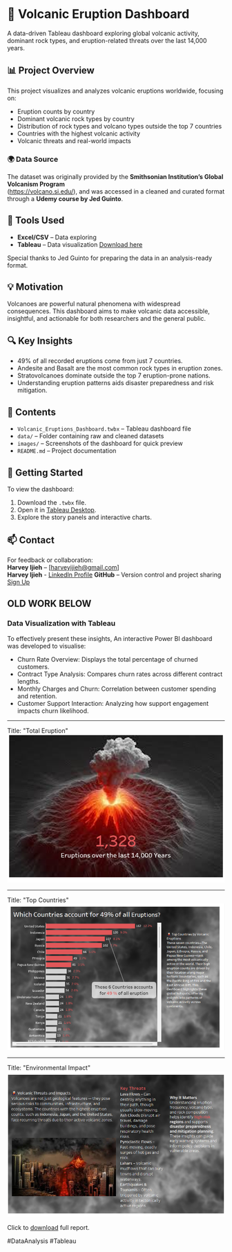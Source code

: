 # 🌋 Volcanic Eruption Dashboard

A data-driven Tableau dashboard exploring global volcanic activity, dominant rock types, and eruption-related threats over the last 14,000 years.

## 📊 Project Overview

This project visualizes and analyzes volcanic eruptions worldwide, focusing on:
- Eruption counts by country
- Dominant volcanic rock types by country
- Distribution of rock types and volcano types outside the top 7 countries
- Countries with the highest volcanic activity
- Volcanic threats and real-world impacts

### 🌍 Data Source

The dataset was originally provided by the **Smithsonian Institution’s Global Volcanism Program**  
(https://volcano.si.edu/), and was accessed in a cleaned and curated format through a **Udemy course by Jed Guinto**.

## 📌 Tools Used
- **Excel/CSV** – Data exploring 
- **Tableau** – Data visualization [Download here](https://www.tableau.com/products/public/download)

Special thanks to Jed Guinto for preparing the data in an analysis-ready format.

## 💡 Motivation

Volcanoes are powerful natural phenomena with widespread consequences. This dashboard aims to make volcanic data accessible, insightful, and actionable for both researchers and the general public.

## 🔍 Key Insights

- 49% of all recorded eruptions come from just 7 countries.
- Andesite and Basalt are the most common rock types in eruption zones.
- Stratovolcanoes dominate outside the top 7 eruption-prone nations.
- Understanding eruption patterns aids disaster preparedness and risk mitigation.








## 📁 Contents

- `Volcanic_Eruptions_Dashboard.twbx` – Tableau dashboard file
- `data/` – Folder containing raw and cleaned datasets
- `images/` – Screenshots of the dashboard for quick preview
- `README.md` – Project documentation


## 🚀 Getting Started

To view the dashboard:
1. Download the `.twbx` file.
2. Open it in [Tableau Desktop](https://www.tableau.com/).
3. Explore the story panels and interactive charts.


## 📫 Contact

For feedback or collaboration:  
**Harvey Ijieh** – [harveyijieh@gmail.com]  
**Harvey Ijieh** - [LinkedIn Profile](https://www.linkedin.com/in/harvey-ijieh-119091147/)
**GitHub** – Version control and project sharing  [Sign Up](https://github.com/)

## OLD WORK BELOW 

### Data Visualization with Tableau
To effectively present these insights, An interactive Power BI dashboard was developed to visualise:
- Churn Rate Overview: Displays the total percentage of churned customers.
- Contract Type Analysis: Compares churn rates across different contract lengths.
- Monthly Charges and Churn: Correlation between customer spending and retention.
- Customer Support Interaction: Analyzing how support engagement impacts churn likelihood.
---

Title: "Total Eruption"
![Total Eruption](https://github.com/Harveyijieh/Volcano-Insights-Tableau/blob/main/Eruption%20Total.png)

---
Title: "Top Countries"
![Top Countries](https://github.com/Harveyijieh/Volcano-Insights-Tableau/blob/main/Countries%20overview.png)

---
Title: "Environmental Impact"
![The Impacts](https://github.com/Harveyijieh/Volcano-Insights-Tableau/blob/main/Environmental%20Impact%20and%20concerns.png)


Click to [download](https://github.com/Harveyijieh/Volcano-Insights-Tableau/blob/main/Volcanic%20Eruption%20Dashboard%20Story.twbx) full report. 

#DataAnalysis #Tableau
